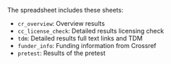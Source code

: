 The spreadsheet includes these sheets:

- `cr_overview`: Overview results
- `cc_license_check`: Detailed results licensing check
- `tdm`: Detailed results full text links and TDM
- `funder_info`: Funding information from Crossref
- `pretest`: Results of the pretest
